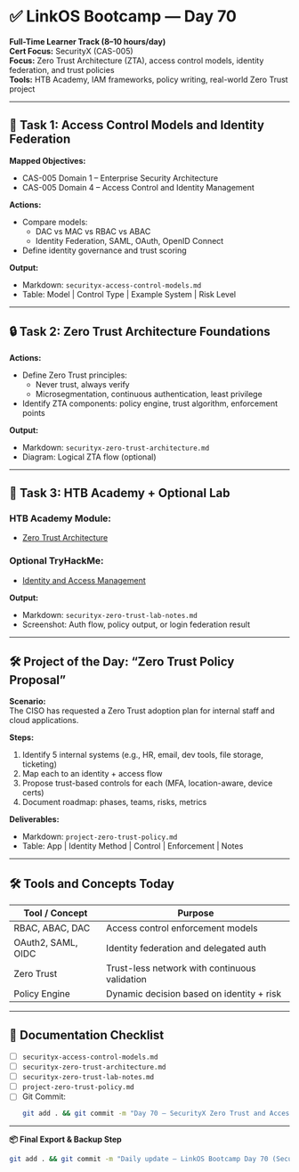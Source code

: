 # ✅ LinkOS Bootcamp — Day 70

**Full-Time Learner Track (8–10 hours/day)**  
**Cert Focus:** SecurityX (CAS-005)  
**Focus:** Zero Trust Architecture (ZTA), access control models, identity federation, and trust policies  
**Tools:** HTB Academy, IAM frameworks, policy writing, real-world Zero Trust project

---

## 🔐 Task 1: Access Control Models and Identity Federation

**Mapped Objectives:**  
- CAS-005 Domain 1 – Enterprise Security Architecture  
- CAS-005 Domain 4 – Access Control and Identity Management

**Actions:**  
- Compare models:
  - DAC vs MAC vs RBAC vs ABAC  
  - Identity Federation, SAML, OAuth, OpenID Connect  
- Define identity governance and trust scoring

**Output:**  
- Markdown: `securityx-access-control-models.md`  
- Table: Model | Control Type | Example System | Risk Level

---

## 🔒 Task 2: Zero Trust Architecture Foundations

**Actions:**  
- Define Zero Trust principles:
  - Never trust, always verify  
  - Microsegmentation, continuous authentication, least privilege  
- Identify ZTA components: policy engine, trust algorithm, enforcement points

**Output:**  
- Markdown: `securityx-zero-trust-architecture.md`  
- Diagram: Logical ZTA flow (optional)

---

## 🧪 Task 3: HTB Academy + Optional Lab

### HTB Academy Module:
- [Zero Trust Architecture](https://academy.hackthebox.com/module/144)

### Optional TryHackMe:
- [Identity and Access Management](https://tryhackme.com/room/iamfundamentals)

**Output:**  
- Markdown: `securityx-zero-trust-lab-notes.md`  
- Screenshot: Auth flow, policy output, or login federation result

---

## 🛠️ Project of the Day: “Zero Trust Policy Proposal”

**Scenario:**  
The CISO has requested a Zero Trust adoption plan for internal staff and cloud applications.

**Steps:**  
1. Identify 5 internal systems (e.g., HR, email, dev tools, file storage, ticketing)  
2. Map each to an identity + access flow  
3. Propose trust-based controls for each (MFA, location-aware, device certs)  
4. Document roadmap: phases, teams, risks, metrics

**Deliverables:**  
- Markdown: `project-zero-trust-policy.md`  
- Table: App | Identity Method | Control | Enforcement | Notes

---

## 🛠️ Tools and Concepts Today

| Tool / Concept      | Purpose                                        |
|---------------------|------------------------------------------------|
| RBAC, ABAC, DAC      | Access control enforcement models             |
| OAuth2, SAML, OIDC   | Identity federation and delegated auth        |
| Zero Trust           | Trust-less network with continuous validation |
| Policy Engine        | Dynamic decision based on identity + risk     |

---

## 📁 Documentation Checklist

- [ ] `securityx-access-control-models.md`  
- [ ] `securityx-zero-trust-architecture.md`  
- [ ] `securityx-zero-trust-lab-notes.md`  
- [ ] `project-zero-trust-policy.md`  
- [ ] Git Commit:
  ```bash
  git add . && git commit -m "Day 70 – SecurityX Zero Trust and Access Control" && git push origin main
  ```

---

**📦 Final Export & Backup Step**

```bash
git add . && git commit -m "Daily update – LinkOS Bootcamp Day 70 (SecurityX ZTA and IAM)" && git push origin main
```

